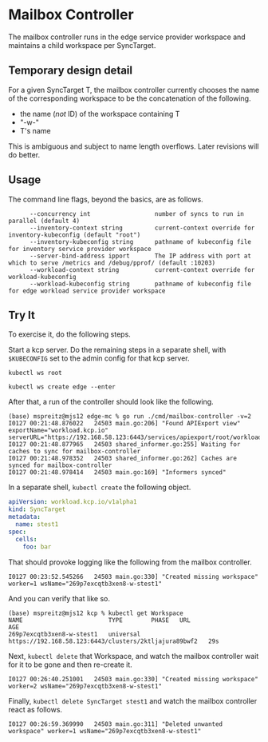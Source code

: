 # Mailbox Controller

The mailbox controller runs in the edge service provider workspace and
maintains a child workspace per SyncTarget.

## Temporary design detail

For a given SyncTarget T, the mailbox controller currently chooses the
name of the corresponding workspace to be the concatenation of the
following.

- the name (_not_ ID) of the workspace containing T
- "-w-"
- T's name

This is ambiguous and subject to name length overflows.  Later
revisions will do better.

## Usage

The command line flags, beyond the basics, are as follows.

```
      --concurrency int                  number of syncs to run in parallel (default 4)
      --inventory-context string         current-context override for inventory-kubeconfig (default "root")
      --inventory-kubeconfig string      pathname of kubeconfig file for inventory service provider workspace
      --server-bind-address ipport       The IP address with port at which to serve /metrics and /debug/pprof/ (default :10203)
      --workload-context string          current-context override for workload-kubeconfig
      --workload-kubeconfig string       pathname of kubeconfig file for edge workload service provider workspace
```

## Try It

To exercise it, do the following steps.

Start a kcp server.  Do the remaining steps in a separate shell, with
`$KUBECONFIG` set to the admin config for that kcp server.

`kubectl ws root`

`kubectl ws create edge --enter`

After that, a run of the controller should look like the following.

```shell
(base) mspreitz@mjs12 edge-mc % go run ./cmd/mailbox-controller -v=2
I0127 00:21:48.876022   24503 main.go:206] "Found APIExport view" exportName="workload.kcp.io" serverURL="https://192.168.58.123:6443/services/apiexport/root/workload.kcp.io"
I0127 00:21:48.877965   24503 shared_informer.go:255] Waiting for caches to sync for mailbox-controller
I0127 00:21:48.978352   24503 shared_informer.go:262] Caches are synced for mailbox-controller
I0127 00:21:48.978414   24503 main.go:169] "Informers synced"
```

In a separate shell, `kubectl create` the following object.

```yaml
apiVersion: workload.kcp.io/v1alpha1
kind: SyncTarget
metadata:
  name: stest1
spec:
  cells:
    foo: bar
```

That should provoke logging like the following from the mailbox controller.

```
I0127 00:23:52.545266   24503 main.go:330] "Created missing workspace" worker=1 wsName="269p7excqtb3xen8-w-stest1"
```

And you can verify that like so.

```shell
(base) mspreitz@mjs12 kcp % kubectl get Workspace
NAME                        TYPE        PHASE   URL                                                     AGE
269p7excqtb3xen8-w-stest1   universal           https://192.168.58.123:6443/clusters/2ktljajura89bwf2   29s
```

Next, `kubectl delete` that Workspace, and watch the mailbox
controller wait for it to be gone and then re-create it.

```
I0127 00:26:40.251001   24503 main.go:330] "Created missing workspace" worker=2 wsName="269p7excqtb3xen8-w-stest1"
```

Finally, `kubectl delete SyncTarget stest1` and watch the mailbox
controller react as follows.

```
I0127 00:26:59.369990   24503 main.go:311] "Deleted unwanted workspace" worker=1 wsName="269p7excqtb3xen8-w-stest1"
```
